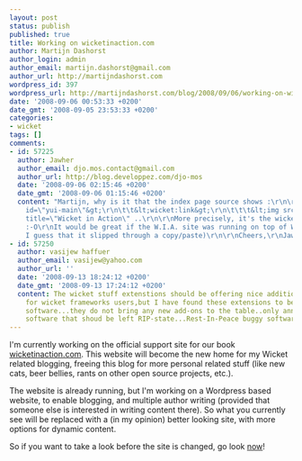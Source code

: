 ```yaml
---
layout: post
status: publish
published: true
title: Working on wicketinaction.com
author: Martijn Dashorst
author_login: admin
author_email: martijn.dashorst@gmail.com
author_url: http://martijndashorst.com
wordpress_id: 397
wordpress_url: http://martijndashorst.com/blog/2008/09/06/working-on-wicketinactioncom/
date: '2008-09-06 00:53:33 +0200'
date_gmt: '2008-09-05 23:53:33 +0200'
categories:
- wicket
tags: []
comments:
- id: 57225
  author: Jawher
  author_email: djo.mos.contact@gmail.com
  author_url: http://blog.developpez.com/djo-mos
  date: '2008-09-06 02:15:46 +0200'
  date_gmt: '2008-09-06 01:15:46 +0200'
  content: "Martijn, why is it that the index page source shows :\r\n\r\n&lt;div id=\"bd\"&gt;\r\n\t&lt;div
    id=\"yui-main\"&gt;\r\n\t\t&lt;wicket:link&gt;\r\n\t\t\t&lt;img src=\"front.png\"
    title=\"Wicket in Action\" ..\r\n\r\nMore precisely, it's the wicket:link tag
    :-O\r\nIt would be great if the W.I.A. site was running on top of Wicket !\r\n(But
    I guess that it slipped through a copy/paste)\r\n\r\nCheers,\r\nJawher."
- id: 57250
  author: vasijew haffuer
  author_email: vasijew@yahoo.com
  author_url: ''
  date: '2008-09-13 18:24:12 +0200'
  date_gmt: '2008-09-13 17:24:12 +0200'
  content: The wicket stuff extenstions should be offering nice additional features
    for wicket frameworks users,but I have found these extensions to be full of crap...mismodificatons...buggy
    software...they do not bring any new add-ons to the table..only annoying buggy
    software that shoud be left RIP-state...Rest-In-Peace buggy software graveyard....
---
```

<p>I'm currently working on the official support site for our book <a href="http://wicketinaction.com">wicketinaction.com</a>. This website will become the new home for my Wicket related blogging, freeing this blog for more personal related stuff (like new cats, beer bellies, rants on other open source projects, etc.).</p>
<p>
	The website is already running, but I'm working on a Wordpress based website, to enable blogging, and multiple author writing (provided that someone else is interested in writing content there). So what you currently see will be replaced with a (in my opinion) better looking site, with more options for dynamic content.</p>
<p>
	So if you want to take a look before the site is changed, go look <a href="http://wicketinaction.com">now</a>!</p>
